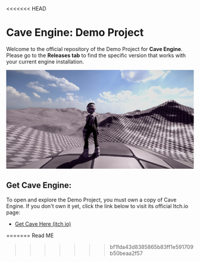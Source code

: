 <<<<<<< HEAD
# Cave Engine: Demo Project
 Welcome to the official repository of the Demo Project for **Cave Engine**. Please go to the **Releases tab** to find the specific version that works with your current engine installation.

![alt text](Cover.png)


## Get Cave Engine:
To open and explore the Demo Project, you must own a copy of Cave Engine. If you don't own it yet, click the link below to visit its official Itch.io page:
- [Get Cave Here (itch io)](https://unidaystudio.itch.io/cave-engine)

=======
Read ME
>>>>>>> bf1fda43d8385865b83ff1e591709b50beaa2f57
